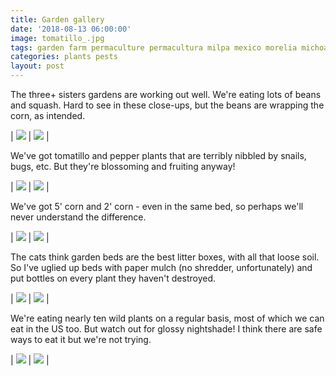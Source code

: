 ```yaml
---
title: Garden gallery
date: '2018-08-13 06:00:00'
image: tomatillo_.jpg
tags: garden farm permaculture permacultura milpa mexico morelia michoacan
categories: plants pests
layout: post
---
```


The three+ sisters gardens are working out well. We're eating lots of beans and squash. Hard to see in these close-ups, but the beans are wrapping the corn, as intended.


| [![](/images/beans_wrap_corn_.jpg)](/images/beans_wrap_corn.jpg) | [![](/images/beans_wrap_corn2_.jpg)](/images/beans_wrap_corn2.jpg) | <br>

We've got tomatillo and pepper plants that are terribly nibbled by snails, bugs, etc. But they're blossoming and fruiting anyway!


| [![](/images/tomatillo3_.jpg)](/images/tomatillo3.jpg) | [![](/images/peppers2_.jpg)](/images/peppers2.jpg) | <br>

We've got 5' corn and 2' corn - even in the same bed, so perhaps we'll never understand the difference.


| [![](/images/corns_.jpg)](/images/corns.jpg) | [![](/images/corn_beans_.jpg)](/images/corn_beans.jpg) | <br>

The cats think garden beds are the best litter boxes, with all that loose soil. So I've uglied up beds with paper mulch (no shredder, unfortunately) and put bottles on every plant they haven't destroyed.


| [![](/images/gris_garden_.jpg)](/images/gris_garden.jpg) | [![](/images/ugly_garden_.jpg)](/images/ugly_garden.jpg) | <br>

We're eating nearly ten wild plants on a regular basis, most of which we can eat in the US too. But watch out for glossy nightshade! I think there are safe ways to eat it but we're not trying.

| [![](/images/wild_greens_.jpg)](/images/wild_greens.jpg) | [![](/images/poison_nightshade_.jpg)](/images/poison_nightshade.jpg) | <br>